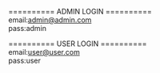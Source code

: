 ========== ADMIN LOGIN ========== <br>
email:admin@admin.com <br>
pass:admin <br>


========== USER LOGIN ========== <br>
email:user@user.com <br>
pass:user <br>
 
 
